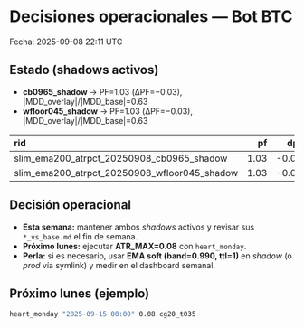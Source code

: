 # Decisiones operacionales — Bot BTC
Fecha: 2025-09-08 22:11 UTC

## Estado (shadows activos)
- **cb0965_shadow** → PF=1.03 (ΔPF=−0.03), |MDD_overlay|/|MDD_base|=0.63
- **wfloor045_shadow** → PF=1.03 (ΔPF=−0.03), |MDD_overlay|/|MDD_base|=0.63

| rid                                   |   pf |   dpf |   mdd_ratio | act  |
|:--------------------------------------|-----:|------:|------------:|:-----|
| slim_ema200_atrpct_20250908_cb0965_shadow  | 1.03 | -0.03 |        0.63 | —    |
| slim_ema200_atrpct_20250908_wfloor045_shadow| 1.03 | -0.03 |        0.63 | —    |

## Decisión operacional
- **Esta semana:** mantener ambos *shadows* activos y revisar sus `*_vs_base.md` el fin de semana.
- **Próximo lunes:** ejecutar **ATR_MAX=0.08** con `heart_monday`.
- **Perla:** si es necesario, usar **EMA soft (band=0.990, ttl=1)** en *shadow* (o *prod* vía symlink) y medir en el dashboard semanal.

## Próximo lunes (ejemplo)
```bash
heart_monday "2025-09-15 00:00" 0.08 cg20_t035
```
